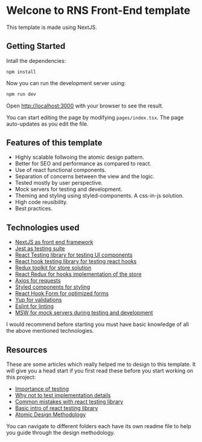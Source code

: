 # Welcone to RNS Front-End template
This template is made using NextJS.

## Getting Started
Intall the dependencies:
```
npm install
```
Now you can run the development server using:

```bash
npm run dev
```

Open [http://localhost:3000](http://localhost:3000) with your browser to see the result.

You can start editing the page by modifying `pages/index.tsx`. The page auto-updates as you edit the file.

## Features of this template
- Highly scalable follwoing the atomic design pattern.
- Better for SEO and performance as compared to react.
- Use of react functional components.
- Separation of concerns between the view and the logic.
- Tested mostly by user perspective.
- Mock servers for testing and development.
- Theming and styling using styled-components. A css-in-js solution.
- High code reusibility.
- Best practices.

## Technologies used
- [NextJS as front end framework](https://nextjs.org/)
- [Jest as testing suite](https://jestjs.io/)
- [React Testing library for testing UI components](https://testing-library.com/docs/react-testing-library/intro/)
- [React hook testing library for testing react hooks](https://github.com/testing-library/react-hooks-testing-library)
- [Redux toolkit for store solution](https://redux-toolkit.js.org/)
- [React Redux for hooks implementation of the store](https://react-redux.js.org/)
- [Axios for requests](https://github.com/axios/axios)
- [Styled components for styling](https://styled-components.com/)
- [React Hook Form for optimized forms](https://react-hook-form.com/)
- [Yup for validations](https://www.npmjs.com/package/yup)
- [Eslint for linting](https://eslint.org/)
- [MSW for mock servers during testing and development](https://mswjs.io/)

I would recommend before starting you must have basic knowledge of all the above mentioned technologies.

## Resources
These are some articles which really helped me to design to this template. It will give you a head start if you first read these before you start working on this project:

- [Importance of testing](https://testingjavascript.com/)
- [Why not to test implementation details](https://kentcdodds.com/blog/testing-implementation-details)
- [Common mistakes with react testing library](https://kentcdodds.com/blog/common-mistakes-with-react-testing-library)
- [Basic intro of react testing library](https://www.robinwieruch.de/react-testing-library)
- [Atomic Design Methodology](https://atomicdesign.bradfrost.com/chapter-2/)

You can navigate to different folders each have its own readme file to help you guide through the design methodology.
